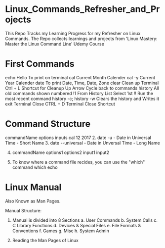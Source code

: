 # Linux_Commands_Refresher_and_Projects
This Repo Tracks my Learning Progress for my Refresher on Linux Commands. The Repo collects learnings and projects from 'Linux Mastery: Master the Linux Command Line' Udemy Course

# First Commands
echo Hello                            To print on terminal
cal                                   Current Month Calender
    cal -y                            Current Year Calender
date                                  To print Date, Time, Date, Zone
clear                                 Clean up Terminal
Ctrl + L                              Shortcut for Cleanup
Up Arrow                              Cycle back to commands 
history                               All old commands shown numbered
    !1                                From History List Select 1st
!!                                    Run the most recent command
history -c; history -w                Clears the history and Writes it
exit                                  Terminal Close
CTRL + D                              Terminal Close Shortcut

# Command Structure 
commandName options inputs
cal          12      2017
2. date         -u               - Date in Universal Time - Short Name
3. date         --universal      - Date in Unversal Time - Long Name

4.  commandName options1 options2 input1 input2

5. To know where a command file recides, you can use the "which" command
which echo


# Linux Manual
Also Known as Man Pages.

Manual Structure:

1. Manual is divided into 8 Sections
    a. User Commands 
    b. System Calls
    c. C Library Functions
    d. Devices & Special Files
    e. File Formats & Conventions
    f. Games
    g. Misc
    h. System Admin

2. Reading the Man Pages of Linux



